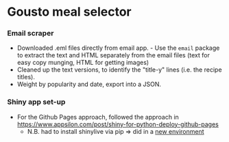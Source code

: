 # Gousto meal selector

### Email scraper

- Downloaded .eml files directly from email app. - Use the `email` package to extract the text and HTML separately from the email files (text for easy copy munging, HTML for getting images)
- Cleaned up the text versions, to identify the "title-y" lines (i.e. the recipe titles).
- Weight by popularity and date, export into a JSON.

### Shiny app set-up

- For the Github Pages approach, followed the approach in https://www.appsilon.com/post/shiny-for-python-deploy-github-pages
  - N.B. had to install shinylive via pip => did in a [new environment](https://docs.conda.io/projects/conda/en/latest/user-guide/tasks/manage-environments.html)